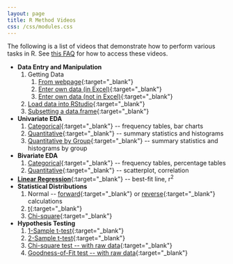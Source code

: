 ```yaml
---
layout: page
title: R Method Videos
css: /css/modules.css
---
```


<div class="alert alert-success">
The following is a list of videos that demonstrate how to perform various tasks in R. See <a href="http://derekogle.com/NCMTH107/resources/FAQs/videos#vimeo-videos" target="_blank">this FAQ</a> for how to access these videos.
</div>

* **Data Entry and Manipulation**
    1. Getting Data
        1. [From webpage](https://vimeo.com/438639446){:target="_blank"}
        1. [Enter own data (in Excel)](https://vimeo.com/dogle/ncstats-preparedataexcel){:target="_blank"}
        1. [Enter own data (not in Excel)](https://vimeo.com/dogle/ncstats-preparedatatextfile){:target="_blank"}
    1. [Load data into RStudio](https://vimeo.com/439307575){:target="_blank"}
    1. [Subsetting a data.frame](https://vimeo.com/439447290){:target="_blank"}
* **Univariate EDA**
    1. [Categorical](https://vimeo.com/439831864){:target="_blank"} -- frequency tables, bar charts
    1. [Quantitative](https://vimeo.com/439763033){:target="_blank"} -- summary statistics and histograms
    1. [Quantitative by Group](https://vimeo.com/440130844){:target="_blank"} -- summary statistics and histograms by group
* **Bivariate EDA**
    1. [Categorical](https://vimeo.com/440474564){:target="_blank"} -- frequency tables, percentage tables
    1. [Quantitative](https://vimeo.com/440439608){:target="_blank"} -- scatterplot, correlation
* [**Linear Regression**](https://vimeo.com/440703068){:target="_blank"} -- best-fit line, r<sup>2</sup>
* **Statistical Distributions**
    1. Normal -- [forward](https://vimeo.com/dogle/normdist-forward){:target="_blank"} or [reverse](https://vimeo.com/dogle/normdist-reverse){:target="_blank"} calculations
    1. [t](https://vimeo.com/dogle/tdistribution){:target="_blank"}
    1. [Chi-square](https://vimeo.com/dogle/chisqdistribution){:target="_blank"}
* **Hypothesis Testing**
    1. [1-Sample t-test](https://vimeo.com/441053915){:target="_blank"}
    1. [2-Sample t-test](https://vimeo.com/441364656){:target="_blank"}
    1. [Chi-square test -- with raw data](https://vimeo.com/441798211){:target="_blank"}
    1. [Goodness-of-Fit test -- with raw data](https://vimeo.com/441822222){:target="_blank"}
